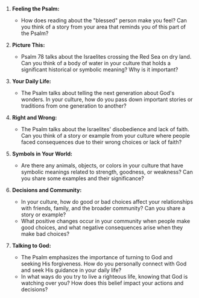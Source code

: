 1. **Feeling the Psalm:**
   - How does reading about the "blessed" person make you feel? Can you think of a story from your area that reminds you of this part of the Psalm?

2. **Picture This:**
   - Psalm 78 talks about the Israelites crossing the Red Sea on dry land. Can you think of a body of water in your culture that holds a significant historical or symbolic meaning? Why is it important?

3. **Your Daily Life:**
   - The Psalm talks about telling the next generation about God's wonders. In your culture, how do you pass down important stories or traditions from one generation to another?

4. **Right and Wrong:**
   - The Psalm talks about the Israelites' disobedience and lack of faith. Can you think of a story or example from your culture where people faced consequences due to their wrong choices or lack of faith?

5. **Symbols in Your World:**
   - Are there any animals, objects, or colors in your culture that have symbolic meanings related to strength, goodness, or weakness? Can you share some examples and their significance?

6. **Decisions and Community:**
   - In your culture, how do good or bad choices affect your relationships with friends, family, and the broader community? Can you share a story or example?
   - What positive changes occur in your community when people make good choices, and what negative consequences arise when they make bad choices?

7. **Talking to God:**
   - The Psalm emphasizes the importance of turning to God and seeking His forgiveness. How do you personally connect with God and seek His guidance in your daily life?
   - In what ways do you try to live a righteous life, knowing that God is watching over you? How does this belief impact your actions and decisions?